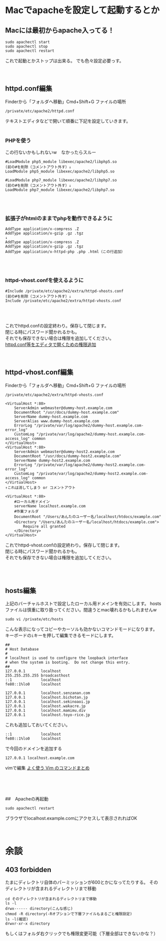 # Macでapacheを設定して起動するとか

## Macには最初からapache入ってる！
```
sudo apachectl start
sudo apachectl stop
sudo apachectl restart
```
これで起動とかストップは出来る。
でも色々設定必要っす。
<br><br><br>


## httpd.conf編集
Finderから「フォルダへ移動」Cmd+Shift+G
ファイルの場所
```
/private/etc/apache2/httpd.conf
```
テキストエディタなどで開いて順番に下記を設定していきます。
<br><br>

### PHPを使う
この行ないかもしれないw　なかったらスルー
```
#LoadModule php5_module libexec/apache2/libphp5.so
(前の#を削除（コメントアウト外す）↓
LoadModule php5_module libexec/apache2/libphp5.so
```
```
#LoadModule php7_module libexec/apache2/libphp7.so
(前の#を削除（コメントアウト外す）↓
LoadModule php7_module libexec/apache2/libphp7.so
```
<br><br>

### 拡張子がhtmlのままでphpを動作できるように
```
AddType application/x-compress .Z
AddType application/x-gzip .gz .tgz
↓
AddType application/x-compress .Z
AddType application/x-gzip .gz .tgz
AddType application/x-httpd-php .php .html（この行追加）
```
<br><br>


### httpd-vhost.confを使えるように
```
#Include /private/etc/apache2/extra/httpd-vhosts.conf
(前の#を削除（コメントアウト外す）↓
Include /private/etc/apache2/extra/httpd-vhosts.conf
```
<br><br>

これでhttpd.confの設定終わり。保存して閉じます。  
閉じる時にパスワード聞かれるかも。  
それでも保存できない場合は権限を追加してください。  
[httpd.conf等をエディタで開くための権限追加](https://rensrv.com/macos/grant-of-auth-httpdconf/)
<br><br><br>


## httpd-vhost.conf編集
Finderから「フォルダへ移動」Cmd+Shift+G
ファイルの場所
```
/private/etc/apache2/extra/httpd-vhosts.conf
```

```
<VirtualHost *:80>
    ServerAdmin webmaster@dummy-host.example.com
    DocumentRoot "/usr/docs/dummy-host.example.com"
    ServerName dummy-host.example.com
    ServerAlias www.dummy-host.example.com
    ErrorLog "/private/var/log/apache2/dummy-host.example.com-error_log"
    CustomLog "/private/var/log/apache2/dummy-host.example.com-access_log" common
</VirtualHost>
<VirtualHost *:80>
    ServerAdmin webmaster@dummy-host2.example.com
    DocumentRoot "/usr/docs/dummy-host2.example.com"
    ServerName dummy-host2.example.com
    ErrorLog "/private/var/log/apache2/dummy-host2.example.com-error_log"
    CustomLog "/private/var/log/apache2/dummy-host2.example.com-access_log" common
</VirtualHost>
↑これは消してしまう or コメントアウト

<VirtualHost *:80>
    #ローカル用ドメイン
    serverName localhost.example.com
    #作業フォルダ
    DocumentRoot "/Users/あんたのユーザー名/localhost/htdocs/example.com"
	<Directory "/Users/あんたのユーザー名/localhost/htdocs/example.com">
		Require all granted
	</Directory>
</VirtualHost>
```
これでhttpd-vhost.confの設定終わり。保存して閉じます。  
閉じる時にパスワード聞かれるかも。  
それでも保存できない場合は権限を追加してください。  
<br><br><br>


## hosts編集
上記のバーチャルホストで設定したローカル用ドメインを有効にします。
hostsファイルは慎重に取り扱ってください。間違うとmac壊れるかもしれませんw

```
sudo vi /private/etc/hosts
```

こんな表示になってコピーやカーソルも効かないコマンドモードになります。  
キーボードの```i```キーを押して編集できるモードにします。
```
##
# Host Database
#
# localhost is used to configure the loopback interface
# when the system is booting.  Do not change this entry.
##
127.0.0.1       localhost
255.255.255.255 broadcasthost
::1             localhost
fe80::1%lo0     localhost

127.0.0.1       localhost.senzanan.com
127.0.0.1       localhost.bichotan.jp
127.0.0.1       localhost.sekinoaoi.jp
127.0.0.1       localhost.wakacre.jp
127.0.0.1       localhost.mamimu.div
127.0.0.1       localhost.toyo-rice.jp
```
これも追加しておいてください。
```
::1             localhost
fe80::1%lo0     localhost
```
で今回のドメインを追加する
```
127.0.0.1 localhost.example.com
```

vimで編集
[よく使う Vim のコマンドまとめ](https://qiita.com/hide/items/5bfe5b322872c61a6896)

<br><br><br>


##　Apacheの再起動
```
sudo apachectl restart
```

ブラウザでlocalhost.example.comにアクセスして表示されればOK
<br><br><br>



# 余談

## 403 forbidden
たまにディレクトリ自体のパーミッションが600とかになってたりする。
そのディレクトリが含まれるディレクトリまで移動
```
cd そのディレクトリが含まれるディレクトリまで移動
ls -l
drwx------ directory(こんな感じ)
chmod -R directory(-Rオプションで下層ファイルもまるごと権限設定)
ls -l(確認)
drwxr-xr-x directory
```
もしくはフォルダ右クリックでも権限変更可能（下層全部はできないかな？）

